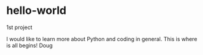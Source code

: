 # hello-world
1st project

I would like to learn more about Python and coding in general. This is where is all begins!
Doug

